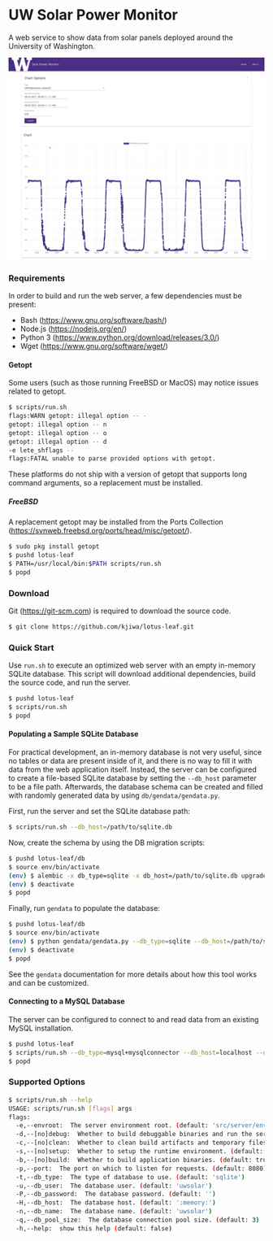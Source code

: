 # UW Solar Power Monitor

A web service to show data from solar panels deployed around the University of Washington.

<p align="center">
  <img src="screenshot.png" width="640">
</p>

### Requirements

In order to build and run the web server, a few dependencies must be present:

* Bash (https://www.gnu.org/software/bash/)
* Node.js (https://nodejs.org/en/)
* Python 3 (https://www.python.org/download/releases/3.0/)
* Wget (https://www.gnu.org/software/wget/)

#### Getopt

Some users (such as those running FreeBSD or MacOS) may notice issues related to getopt.

```bash
$ scripts/run.sh
flags:WARN getopt: illegal option -- -
getopt: illegal option -- n
getopt: illegal option -- o
getopt: illegal option -- d
-e lete_shflags --
flags:FATAL unable to parse provided options with getopt.
```

 These platforms do not ship with a version of getopt that supports long command arguments, so a replacement must be installed.

##### FreeBSD

A replacement getopt may be installed from the Ports Collection (https://svnweb.freebsd.org/ports/head/misc/getopt/).

```bash
$ sudo pkg install getopt
$ pushd lotus-leaf
$ PATH=/usr/local/bin:$PATH scripts/run.sh
$ popd
```

### Download

Git (https://git-scm.com) is required to download the source code.

```bash
$ git clone https://github.com/kjiwa/lotus-leaf.git
```

### Quick Start

Use ```run.sh``` to execute an optimized web server with an empty in-memory SQLite database. This script will download additional dependencies, build the source code, and run the server.

```bash
$ pushd lotus-leaf
$ scripts/run.sh
$ popd
```

#### Populating a Sample SQLite Database

For practical development, an in-memory database is not very useful, since no tables or data are present inside of it, and there is no way to fill it with data from the web application itself. Instead, the server can be configured to create a file-based SQLite database by setting the ```--db_host``` parameter to be a file path. Afterwards, the database schema can be created and filled with randomly generated data by using ```db/gendata/gendata.py```.

First, run the server and set the SQLite database path:

```bash
$ scripts/run.sh --db_host=/path/to/sqlite.db
```

Now, create the schema by using the DB migration scripts:

```bash
$ pushd lotus-leaf/db
$ source env/bin/activate
(env) $ alembic -x db_type=sqlite -x db_host=/path/to/sqlite.db upgrade head
(env) $ deactivate
$ popd
```

Finally, run ```gendata``` to populate the database:

```bash
$ pushd lotus-leaf/db
$ source env/bin/activate
(env) $ python gendata/gendata.py --db_type=sqlite --db_host=/path/to/sqlite.db --input_file=gendata/sample-square.json
(env) $ deactivate
$ popd
```

See the ```gendata``` documentation for more details about how this tool works and can be customized.

#### Connecting to a MySQL Database

The server can be configured to connect to and read data from an existing MySQL installation.

```bash
$ pushd lotus-leaf
$ scripts/run.sh --db_type=mysql+mysqlconnector --db_host=localhost --db_name=uwsolar
$ popd
```

### Supported Options

```bash
$ scripts/run.sh --help
USAGE: scripts/run.sh [flags] args
flags:
  -e,--envroot:  The server environment root. (default: 'src/server/env')
  -d,--[no]debug:  Whether to build debuggable binaries and run the server in debug mode. (default: false)
  -c,--[no]clean:  Whether to clean build artifacts and temporary files. (default: true)
  -s,--[no]setup:  Whether to setup the runtime environment. (default: true)
  -b,--[no]build:  Whether to build application binaries. (default: true)
  -p,--port:  The port on which to listen for requests. (default: 8080)
  -t,--db_type:  The type of database to use. (default: 'sqlite')
  -u,--db_user:  The database user. (default: 'uwsolar')
  -P,--db_password:  The database password. (default: '')
  -H,--db_host:  The database host. (default: ':memory:')
  -n,--db_name:  The database name. (default: 'uwsolar')
  -q,--db_pool_size:  The database connection pool size. (default: 3)
  -h,--help:  show this help (default: false)
```
